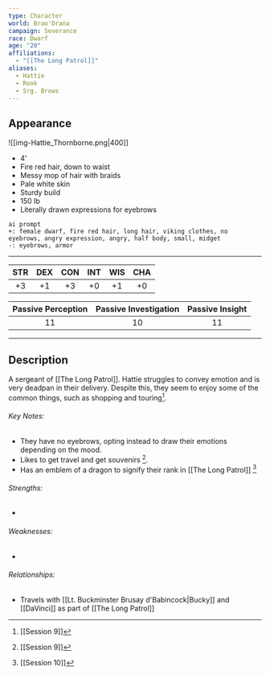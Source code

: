 ```yaml
---
type: Character
world: Brao'Drana
campaign: Severance
race: Dwarf
age: "20"
affiliations:
  - "[[The Long Patrol]]"
aliases:
  - Hattie
  - Rook
  - Srg. Brows
---
```

## Appearance
![[img-Hattie_Thornborne.png|400]]
- 4'
- Fire red hair, down to waist
- Messy mop of hair with braids
- Pale white skin
- Sturdy build
- 150 Ib
- Literally drawn expressions for eyebrows

```
ai prompt
+: female dwarf, fire red hair, long hair, viking clothes, no eyebrows, angry expression, angry, half body, small, midget
-: eyebrows, armor
```
---

| STR | DEX | CON | INT | WIS | CHA |
| :-: | :-: | :-: | :-: | :-: | :-: |
| +3  | +1  | +3  | +0  | +1  | +0  |

| Passive Perception | Passive Investigation | Passive Insight |
| :----------------: | :-------------------: | :-------------: |
|         11         |          10           |       11        |

---

## Description

A sergeant of [[The Long Patrol]].
Hattie struggles to convey emotion and is very deadpan in their delivery.
Despite this, they seem to enjoy some of the common things, such as shopping and touring[^1].

###### Key Notes:
- They have no eyebrows, opting instead to draw their emotions depending on the mood.
- Likes to get travel and get souvenirs [^1].
- Has an emblem of a dragon to signify their rank in [[The Long Patrol]] [^2]

###### Strengths:
- 

###### Weaknesses:
- 

###### Relationships:
- Travels with [[Lt. Buckminster Brusay d'Babincock|Bucky]] and [[DaVinci]] as part of [[The Long Patrol]]

[^1]: [[Session 9]]
[^2]: [[Session 10]]